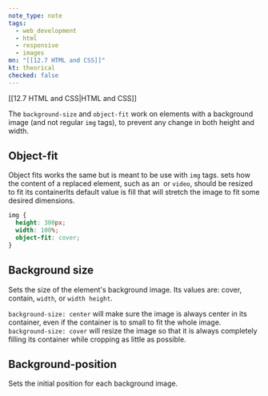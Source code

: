 ```yaml
---
note_type: note
tags:
  - web_development
  - html
  - responsive
  - images
mn: "[[12.7 HTML and CSS]]"
kt: theorical
checked: false
---
```

[[12.7 HTML and CSS|HTML and CSS]]

The `background-size` and `object-fit` work on elements with a background image (and not regular `img` tags), to prevent any change in both height and width. 

## Object-fit
Object fits works the same but is meant to be use with `img` tags. sets how the content of a replaced element, such as an <img> or `video`, should be resized to fit its containerIts default value is fill that will stretch the image to fit some desired dimensions. 

```css
img {
  height: 300px;
  width: 100%;
  object-fit: cover;
}
```

## Background size
Sets the size of the element's background image. Its values are: cover, contain, `width`, or `width height`. 

`background-size: center` will make sure the image is always center in its container, even if the container is to small to fit the whole image. `background-size: cover` will resize the image so that it is always completely filling its container while cropping as little as possible.

## Background-position
Sets the initial position for each background image.

